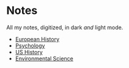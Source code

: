 # Notes

All my notes, digitized, in dark _and_ light mode.
- [European History](europeanhistory)
- [Psychology](psychology)
- [US History](ushistory)
- [Environmental Science](environmentalscience)